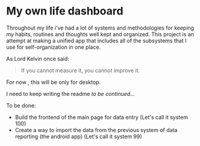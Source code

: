 # My own life dashboard
Throughout my life i've had a lot of systems and methodologies for keeping my habits, routines and thoughts well kept and organized. This project is an attempt at making a unified app that includes all of the subsystems that I use for self-organization in one place.

As Lord Kelvin once said: 
 > If you cannot measure it, you cannot improve it.



For now , this will be only for desktop.


I need to keep writing the readme
_to be continued..._ 



To be done:
- Build the frontend of the main page for data entry (Let's call it system 100)
- Create a way to import the data from the previous system of data reporting (the android app) (Let's call it system 99)
